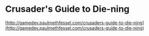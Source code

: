# Crusader's Guide to Die-ning

[http://gamedev.paulmethfessel.com/crusaders-guide-to-die-ning](http://gamedev.paulmethfessel.com/crusaders-guide-to-die-ning)
